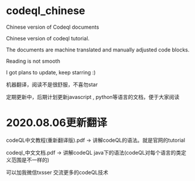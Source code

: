# codeql_chinese
Chinese version of Codeql documents

Chinese version of codeql tutorial.

The documents are machine translated and manually adjusted code blocks.

Reading is not smooth

I got plans to update, keep starring :)


机器翻译，阅读不是很舒服，不喜勿star

定期更新中，后期计划更新javascript , python等语言的文档，便于大家阅读


# 2020.08.06更新翻译
codeQL中文教程(重新翻译版).pdf  -> 讲解codeQL的语法。就是官网的tutorial
  
codeql_中文文档.pdf -> 讲解codeQL java下的语法(codeQL对每个语言的类定义范围是不一样的)




可以加我微信txsser 交流更多的codeQL技术
